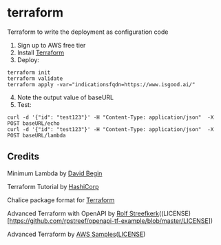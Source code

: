 # terraform
Terraform to write the deployment as configuration code

1. Sign up to AWS free tier
2. Install [Terraform]()
3. Deploy:
```
terraform init
terraform validate
terraform apply -var="indicationsfqdn=https://www.isgood.ai/"
```
4. Note the output value of baseURL
5. Test:
```
curl -d '{"id": "test123"}' -H "Content-Type: application/json"  -X POST baseURL/echo
curl -d '{"id": "test123"}' -H "Content-Type: application/json"  -X POST baseURL/lambda
```

## Credits

Minimum Lambda
 by [David Begin](https://www.davidbegin.com/the-most-minimal-aws-lambda-function-with-python-terraform/)

Terraform Tutorial
 by [HashiCorp](https://learn.hashicorp.com/tutorials/terraform/lambda-api-gateway)

Chalice package format
 for [Terraform](https://aws.github.io/chalice/topics/tf.html)

Advanced Terraform with OpenAPI
 by [Rolf Streefkerk](https://dev.to/rolfstreefkerk/openapi-with-terraform-on-aws-api-gateway-17je)((LICENSE)[https://github.com/rpstreef/openapi-tf-example/blob/master/LICENSE])

Advanced Terraform
 by [AWS Samples](https://github.com/aws-samples/aws-ingesting-click-logs-using-terraform)([LICENSE](https://github.com/aws-samples/aws-ingesting-click-logs-using-terraform/blob/master/LICENSE))

